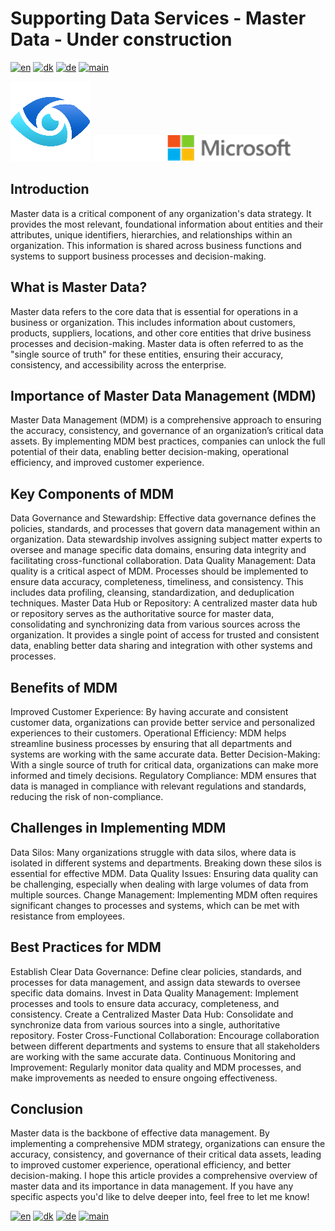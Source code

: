# Supporting Data Services - Master Data - Under construction

[![en](https://img.shields.io/badge/lang-en-red.svg)](MasterData.md)
[![dk](https://img.shields.io/badge/lang-dk-green.svg)](MasterData-da.md)
[![de](https://img.shields.io/badge/lang-de-yellow.svg)](MasterData-de.md)
[![main](https://img.shields.io/badge/main-document-blue.svg)](../../README.md)

![purview](../../images/purview.png)        ![microsoft](../../images/microsoft.png)

## Introduction

Master data is a critical component of any organization's data strategy. It provides the most relevant, foundational information about entities and their attributes, unique identifiers, hierarchies, and relationships within an organization. This information is shared across business functions and systems to support business processes and decision-making.

## What is Master Data?

Master data refers to the core data that is essential for operations in a business or organization. This includes information about customers, products, suppliers, locations, and other core entities that drive business processes and decision-making. Master data is often referred to as the "single source of truth" for these entities, ensuring their accuracy, consistency, and accessibility across the enterprise.

## Importance of Master Data Management (MDM)

Master Data Management (MDM) is a comprehensive approach to ensuring the accuracy, consistency, and governance of an organization’s critical data assets. By implementing MDM best practices, companies can unlock the full potential of their data, enabling better decision-making, operational efficiency, and improved customer experience.

## Key Components of MDM

Data Governance and Stewardship: Effective data governance defines the policies, standards, and processes that govern data management within an organization. Data stewardship involves assigning subject matter experts to oversee and manage specific data domains, ensuring data integrity and facilitating cross-functional collaboration.
Data Quality Management: Data quality is a critical aspect of MDM. Processes should be implemented to ensure data accuracy, completeness, timeliness, and consistency. This includes data profiling, cleansing, standardization, and deduplication techniques.
Master Data Hub or Repository: A centralized master data hub or repository serves as the authoritative source for master data, consolidating and synchronizing data from various sources across the organization. It provides a single point of access for trusted and consistent data, enabling better data sharing and integration with other systems and processes.

## Benefits of MDM

Improved Customer Experience: By having accurate and consistent customer data, organizations can provide better service and personalized experiences to their customers.
Operational Efficiency: MDM helps streamline business processes by ensuring that all departments and systems are working with the same accurate data.
Better Decision-Making: With a single source of truth for critical data, organizations can make more informed and timely decisions.
Regulatory Compliance: MDM ensures that data is managed in compliance with relevant regulations and standards, reducing the risk of non-compliance.

## Challenges in Implementing MDM

Data Silos: Many organizations struggle with data silos, where data is isolated in different systems and departments. Breaking down these silos is essential for effective MDM.
Data Quality Issues: Ensuring data quality can be challenging, especially when dealing with large volumes of data from multiple sources.
Change Management: Implementing MDM often requires significant changes to processes and systems, which can be met with resistance from employees.

## Best Practices for MDM

Establish Clear Data Governance: Define clear policies, standards, and processes for data management, and assign data stewards to oversee specific data domains.
Invest in Data Quality Management: Implement processes and tools to ensure data accuracy, completeness, and consistency.
Create a Centralized Master Data Hub: Consolidate and synchronize data from various sources into a single, authoritative repository.
Foster Cross-Functional Collaboration: Encourage collaboration between different departments and systems to ensure that all stakeholders are working with the same accurate data.
Continuous Monitoring and Improvement: Regularly monitor data quality and MDM processes, and make improvements as needed to ensure ongoing effectiveness.

## Conclusion

Master data is the backbone of effective data management. By implementing a comprehensive MDM strategy, organizations can ensure the accuracy, consistency, and governance of their critical data assets, leading to improved customer experience, operational efficiency, and better decision-making.
I hope this article provides a comprehensive overview of master data and its importance in data management. If you have any specific aspects you'd like to delve deeper into, feel free to let me know!

[![en](https://img.shields.io/badge/lang-en-red.svg)](MasterData.md)
[![dk](https://img.shields.io/badge/lang-dk-green.svg)](MasterData-da.md)
[![de](https://img.shields.io/badge/lang-de-yellow.svg)](MasterData-de.md)
[![main](https://img.shields.io/badge/main-document-blue.svg)](../../README.md)